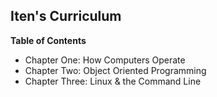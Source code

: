 ## Iten's Curriculum

**Table of Contents**  
- Chapter One: How Computers Operate  
- Chapter Two: Object Oriented Programming  
- Chapter Three: Linux & the Command Line  
